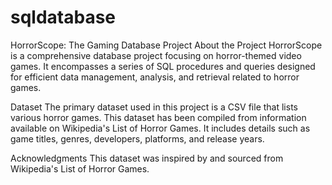 # sqldatabase
HorrorScope: The Gaming Database Project
About the Project
HorrorScope is a comprehensive database project focusing on horror-themed video games. It encompasses a series of SQL procedures and queries designed for efficient data management, analysis, and retrieval related to horror games.

Dataset
The primary dataset used in this project is a CSV file that lists various horror games. This dataset has been compiled from information available on Wikipedia's List of Horror Games. It includes details such as game titles, genres, developers, platforms, and release years.

Acknowledgments
This dataset was inspired by and sourced from Wikipedia's List of Horror Games.
